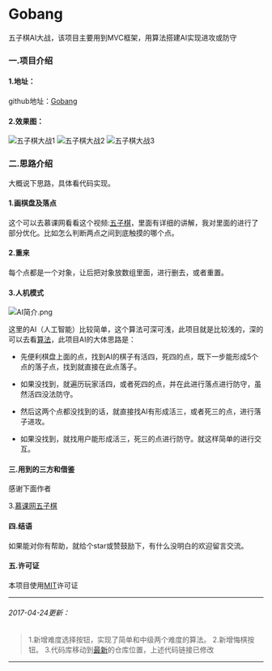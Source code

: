# Gobang
五子棋AI大战，该项目主要用到MVC框架，用算法搭建AI实现进攻或防守

### 一.项目介绍
#### 1.地址：


github地址：[Gobang](https://github.com/YYSheng/Gobang)


#### 2.效果图：

![五子棋大战1](http://upload-images.jianshu.io/upload_images/2292690-3c46d0eb685e9eaa.jpg?imageMogr2/auto-orient/strip%7CimageView2/2/w/375)
![五子棋大战2](http://upload-images.jianshu.io/upload_images/2292690-f32ded62f3fef27d.jpg?imageMogr2/auto-orient/strip%7CimageView2/2/w/375)
![五子棋大战3](http://upload-images.jianshu.io/upload_images/2292690-7c3a799388dd5655.jpg?imageMogr2/auto-orient/strip%7CimageView2/2/w/375)




### 二.思路介绍
大概说下思路，具体看代码实现。
#### 1.画棋盘及落点
这个可以去慕课网看看这个视频:[五子棋](http://www.imooc.com/learn/646)，里面有详细的讲解，我对里面的进行了部分优化。比如怎么判断两点之间到底触摸的哪个点。


#### 2.重来
每个点都是一个对象，让后把对象放数组里面，进行删去，或者重置。


#### 3.人机模式
![AI简介.png](http://upload-images.jianshu.io/upload_images/1352811-1d9630f0550e20de.png?imageMogr2/auto-orient/strip%7CimageView2/2/w/1240)

这里的AI（人工智能）比较简单，这个算法可深可浅，此项目就是比较浅的，深的可以去看[算法](http://blog.csdn.net/onezeros/article/details/5542379)，此项目AI的大体思路是：

- 先便利棋盘上面的点，找到AI的棋子有活四，死四的点，既下一步能形成5个点的落子点，找到就直接在此点落子。

- 如果没找到，就遍历玩家活四，或者死四的点，并在此进行落点进行防守，虽然活四没法防守。

- 然后这两个点都没找到的话，就直接找AI有形成活三，或者死三的点，进行落子进攻。

- 如果没找到，就找用户能形成活三，死三的点进行防守。就这样简单的进行交互。



#### 三.用到的三方和借鉴
感谢下面作者

3.[慕课网五子棋](http://www.imooc.com/learn/646)

#### 四.结语
 如果能对你有帮助，就给个star或赞鼓励下，有什么没明白的欢迎留言交流。
#### 五.许可证
本项目使用[MIT](https://choosealicense.com/licenses/mit/)许可证

**************

###### 2017-04-24更新：
> 1.新增难度选择按钮，实现了简单和中级两个难度的算法。
 2.新增悔棋按钮。
3.代码库移动到[最新](https://github.com/YYSheng/GobangWar)的仓库位置，上述代码链接已修改

*************


